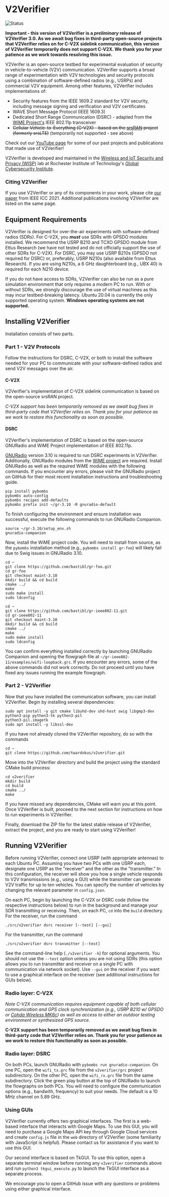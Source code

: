# V2Verifier

![Status](https://app.travis-ci.com/twardokus/v2verifier.svg?token=WhbfH7DgNpqNXXem6qaq&branch=master)

****Important** - this version of V2Verifier is a _preliminary_ release of V2Verifier 3.0. 
As we await bug fixes in third-party open-source projects that V2Verifier relies on
for C-V2X sidelink communication, **this version of V2Verifier temporarily does 
not support C-V2X**. We thank you for your patience as we work towards resolving this
issue.**

V2Verifer is an open-source testbed for experimental evaluation of security in
vehicle-to-vehicle (V2V) communication. V2Verifier supports a broad range of 
experimentation with V2V technologies and security protocols using a 
combination of software-defined radios (e.g., USRPs) and commercial V2V
equipment. Among other features, V2Verifier includes implementations of:
- Security features from the IEEE 1609.2 standard for V2V security, including
message signing and verification and V2V certificates
- WAVE Short Message Protocol (IEEE 1609.3)
- Dedicated Short Range Communication (DSRC) - adapted from 
the [WiME Project's](http://dx.doi.org/10.1109/TMC.2017.2751474)
IEEE 802.11p transceiver
- ~~Cellular Vehicle-to-Everything (C-V2X) - based on the 
[srsRAN](https://github.com/srsRAN/srsRAN) project (formerly
srsLTE)~~ (temporarily not supported - see above)

Check out our 
[YouTube page](https://www.youtube.com/channel/UC5lY5D4KYgfKu3FXtfjHP7A)
for some of our past projects and publications that made use of V2Verifier!

V2Verifier is developed and maintained in the [Wireless and IoT Security 
and Privacy (WISP)](https://www.rit.edu/wisplab/) lab at Rochester Institute
of Technology's [Global Cybersecurity Institute](
https://rit.edu/cybersecurity).

### Citing V2Verifier
If you use V2Verifier or any of its components in your work, please cite 
[our paper](https://github.com/twardokus/v2verifier/wiki/Publications) from 
IEEE ICC 2021. Additional publications involving V2Verifier are listed on the 
same page.

## Equipment Requirements
V2Verifier is designed for over-the-air experiments with software-defined radios 
(SDRs).
For C-V2X, you _**must**_ use SDRs with GPSDO modules installed. We recommend
the USRP B210 and TCXO GPSDO module from Ettus Research (we have not tested and 
do not officially support the use of other SDRs for C-V2X).
For DSRC, you may use USRP B210s (GPSDO not required for DSRC) or, preferably, 
USRP N210s (also available from Ettus Research). If you are using N210s, a 6 GHz 
daughterboard (e.g., UBX 40) is required for each N210 device.

If you do not have access to SDRs, V2Verifier can also be run as a pure 
simulation environment that only requires a modern PC to run. With or without
SDRs, we strongly discourage the use of virtual machines as this may incur 
testbed-breaking latency. Ubuntu 20.04 is currently the only supported
operating system. **Windows operating systems are not supported.**

## Installing V2Verifier

Installation consists of two parts.

### Part 1 - V2V Protocols
Follow the instructions for DSRC, C-V2X, or both to install the software needed
for your PC to communicate with your software-defined radios and send V2V
messages over the air.

#### C-V2X

V2Verifier's implementation of C-V2X sidelink communication is based on the
open-source srsRAN project.

_C-V2X support has been temporarily removed as we await bug fixes in third-party code
that V2Verifier relies on. Thank you for your patience as we work to restore this
functionality as soon as possible._

#### DSRC

V2Verifier's implementation of DSRC is based on the open-source GNURadio 
and WiME Project implementation of IEEE 802.11p.

[GNURadio](https://github.com/gnuradio/gnuradio) version 3.10 is required to run
DSRC experiments in V2Verifier. Additionally, GNURadio modules from the 
[WiME project](https://www.wime-project.net/) are required. Install GNURadio
as well as the required WiME modules with the following commands. If you
encounter any errors, please visit the GNURadio project on GitHub for their most recent
installation instructions and troubleshooting guide.

    pip install pybombs
    pybombs auto-config
    pybombs recipes add-defaults
    pybombs prefix init ~/gr-3.10 -R gnuradio-default

To finish configuring the environment and ensure installation was successful, execute the following commands to 
run GNURadio Companion.

    source ~/gr-3.10/setup_env.sh
    gnuradio-companion

Now, install the WiME project code. You will need to install from source, as the `pybombs` installation method (e.g., `pybombs install gr-foo`) will likely fail due to Swig issues in GNURadio 3.10.

    cd ~
    git clone https://github.com/bastibl/gr-foo.git
    cd gr-foo
    git checkout maint-3.10
    mkdir build && cd build
    cmake ../
    make
    sudo make install
    sudo ldconfig
    
    cd ~
    git clone https://github.com/bastibl/gr-ieee802-11.git
    cd gr-ieee802-11
    git checkout maint-3.10
    mkdir build && cd build
    cmake ../
    make
    sudo make install 
    sudo ldconfig

You can confirm everything installed correctly by launching GNURadio Companion and opening the flowgraph file at `~/gr-ieee802-11/examples/wifi-loopback.grc`. If 
you encounter any errors, some of the above commands did not work correctly. Do not proceed until you have fixed any issues running the example flowgraph.

### Part 2 - V2Verifier

Now that you have installed the communication software, you can install V2Verifier. 
Begin by installing several dependencies:

	sudo apt install -y git cmake libuhd-dev uhd-host swig libgmp3-dev python3-pip python3-tk python3-pil 
	python3-pil.imagetk 
 	sudo apt install -y libssl-dev

If you have not already cloned the V2Verifier repository, do so with the commands

    cd ~
    git clone https://github.com/twardokus/v2verifier.git

Move into the V2Verifier directory and build the project using the standard CMake
build process:

    cd v2verifier
    mkdir build
    cd build
    cmake ../
    make

If you have missed any dependencies, CMake will warn you at this point.
Once V2Verifier is built, proceed to the next section for instructions on how to
run experiments in V2Verifier.

Finally, download the ZIP file for the latest stable release of V2Verifier, extract the project, and you are ready 
to start using V2Verifier!

## Running V2Verifier

Before running V2Verifier, connect one USRP (with appropriate antennas) to each Ubuntu PC.
Assuming you have two PCs with one USRP each, designate one USRP as the "receiver" and the other
as the "transmitter." In this configuration, the receiver will show you how a single vehicle 
responds to V2V transmissions (e.g., using a GUI) while the transmitter can generate V2V
traffic for up to ten vehicles. You can specify the number of vehicles by changing the relevant
parameter in `config.json`.

On each PC, begin by launching the C-V2X or DSRC code (follow 
the respective instructions below) to run in the background and manage your SDR transmitting
or receiving. Then, on each PC, `cd` into the `build` directory. For the receiver, run the command

    ./src/v2verifier dsrc receiver [--test] [--gui]

For the transmitter, run the command

    ./src/v2verifier dsrc transmitter [--test]

See the command-line help (`./v2verifier -h`) for optional arguments. You should not use the `--test`
option unless you are not using SDRs (this option allows you to run transmitter and receiver on a 
single PC with communication via network socket). Use `--gui` on the receiver if you want to use 
a graphical interface on the receiver (see additional instructions for GUIs below).

### Radio layer: C-V2X
*Note C-V2X communication requires equipment capable of both cellular
communication and GPS clock synchronization (e.g., USRP B210 w/ GPSDO or
[Cohda Wireless MK6c](https://cohdawireless.com/solutions/hardware/mk6c-evk/)) as well as access to either an outdoor
testing environment or synthesized GPS source.*

**C-V2X support has been temporarily removed as we await bug fixes in third-party code
that V2Verifier relies on. Thank you for your patience as we work to restore this
functionality as soon as possible.**


### Radio layer: DSRC

On both PCs, launch GNURadio with `pybombs run gnuradio-companion`. 
On one PC, open the `wifi_tx.grc` file from the `v2verifier/grc` project subdirectory. On the other PC, open 
the `wifi_rx.grc` file from the same subdirectory. Click the green play button at the top of GNURadio to launch the 
flowgraphs on both PCs. You will need to configure the communication options (e.g., bandwith, frequency) to suit your 
needs. The default is a 10 MHz channel on 5.89 GHz.

### Using GUIs
V2Verifier currently offers two graphical 
interfaces. The first is a web-based interface that interacts with Google Maps. 
To use this GUI, you will need to purchase a Google Maps API key through Google 
Cloud services and create `config.js` file in the `web` directory of V2Verifier
(some familiarity with JavaScript is helpful). Please contact us for assistance 
if you want to use this GUI.

Our second interface is based on
TkGUI. To use this option, open a separate terminal window before running any 
`v2verifier` commands above and run `python3 tkgui_execute.py` to launch the 
TkGUI interface as a separate process. 

We encourage you to open a GitHub issue
with any questions or problems using either graphical interface.
